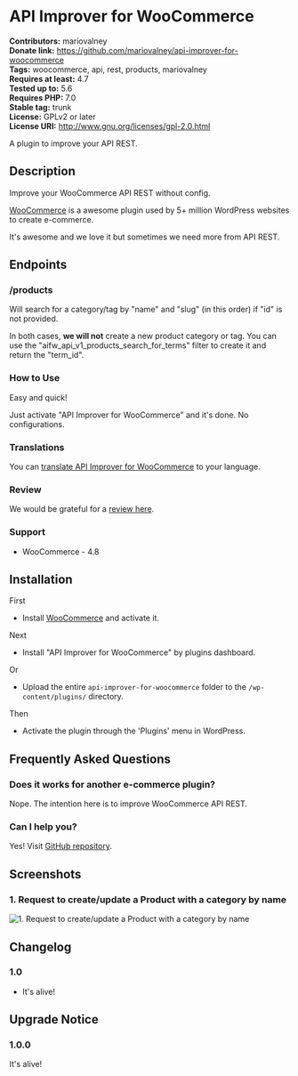 # API Improver for WooCommerce #
**Contributors:** mariovalney  
**Donate link:** https://github.com/mariovalney/api-improver-for-woocommerce  
**Tags:** woocommerce, api, rest, products, mariovalney  
**Requires at least:** 4.7  
**Tested up to:** 5.6  
**Requires PHP:** 7.0  
**Stable tag:** trunk  
**License:** GPLv2 or later  
**License URI:** http://www.gnu.org/licenses/gpl-2.0.html  

A plugin to improve your API REST.

## Description ##

Improve your WooCommerce API REST without config.

[WooCommerce](https://wordpress.org/plugins/woocommerce/ "Install it first, of course") is a awesome plugin used by 5+ million WordPress websites to create e-commerce.

It's awesome and we love it but sometimes we need more from API REST.

## Endpoints ##

### /products ###

Will search for a category/tag by "name" and "slug" (in this order) if "id" is not provided.

In both cases, **we will not** create a new product category or tag. You can use the "aifw_api_v1_products_search_for_terms" filter to create it and return the "term_id".

### How to Use ###

Easy and quick!

Just activate "API Improver for WooCommerce" and it's done. No configurations.

### Translations ###

You can [translate API Improver for WooCommerce](https://translate.wordpress.org/projects/wp-plugins/api-improver-for-woocommerce) to your language.

### Review ###

We would be grateful for a [review here](https://wordpress.org/support/plugin/api-improver-for-woocommerce/reviews/).

### Support ###

* WooCommerce - 4.8

## Installation ##

First

* Install [WooCommerce](https://wordpress.org/plugins/woocommerce/) and activate it.

Next

* Install "API Improver for WooCommerce" by plugins dashboard.

Or

* Upload the entire `api-improver-for-woocommerce` folder to the `/wp-content/plugins/` directory.

Then

* Activate the plugin through the 'Plugins' menu in WordPress.

## Frequently Asked Questions ##

### Does it works for another e-commerce plugin? ###

Nope. The intention here is to improve WooCommerce API REST.

### Can I help you? ###

Yes! Visit [GitHub repository](https://github.com/mariovalney/api-improver-for-woocommerce).

## Screenshots ##

### 1. Request to create/update a Product with a category by name ###
![1. Request to create/update a Product with a category by name](http://ps.w.org/api-improver-for-woocommerce/assets/screenshot-1.png)


## Changelog ##

### 1.0 ###

* It's alive!

## Upgrade Notice ##

### 1.0.0 ###

It's alive!
